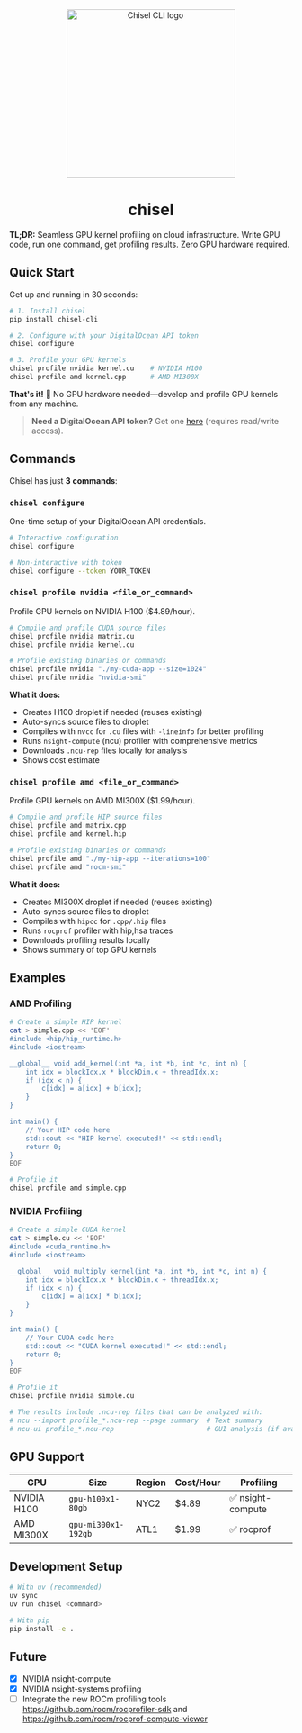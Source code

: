 <div align="center">
  <img width="300" height="300" src="https://i.imgur.com/KISXGnH.png" alt="Chisel CLI logo" /> 
	<h1>chisel</h1>
</div>

**TL;DR:** Seamless GPU kernel profiling on cloud infrastructure. Write GPU code, run one command, get profiling results. Zero GPU hardware required.

## Quick Start

Get up and running in 30 seconds:

```bash
# 1. Install chisel
pip install chisel-cli

# 2. Configure with your DigitalOcean API token
chisel configure

# 3. Profile your GPU kernels
chisel profile nvidia kernel.cu    # NVIDIA H100
chisel profile amd kernel.cpp      # AMD MI300X
```

**That's it!** 🚀 No GPU hardware needed—develop and profile GPU kernels from any machine.

> **Need a DigitalOcean API token?** Get one [here](https://amd.digitalocean.com/account/api/tokens) (requires read/write access).

## Commands

Chisel has just **3 commands**:

### `chisel configure`

One-time setup of your DigitalOcean API credentials.

```bash
# Interactive configuration
chisel configure

# Non-interactive with token
chisel configure --token YOUR_TOKEN
```

### `chisel profile nvidia <file_or_command>`

Profile GPU kernels on NVIDIA H100 ($4.89/hour).

```bash
# Compile and profile CUDA source files
chisel profile nvidia matrix.cu
chisel profile nvidia kernel.cu

# Profile existing binaries or commands
chisel profile nvidia "./my-cuda-app --size=1024"
chisel profile nvidia "nvidia-smi"
```

**What it does:**

- Creates H100 droplet if needed (reuses existing)
- Auto-syncs source files to droplet
- Compiles with `nvcc` for `.cu` files with `-lineinfo` for better profiling
- Runs `nsight-compute` (ncu) profiler with comprehensive metrics
- Downloads `.ncu-rep` files locally for analysis
- Shows cost estimate

### `chisel profile amd <file_or_command>`

Profile GPU kernels on AMD MI300X ($1.99/hour).

```bash
# Compile and profile HIP source files
chisel profile amd matrix.cpp
chisel profile amd kernel.hip

# Profile existing binaries or commands
chisel profile amd "./my-hip-app --iterations=100"
chisel profile amd "rocm-smi"
```

**What it does:**

- Creates MI300X droplet if needed (reuses existing)
- Auto-syncs source files to droplet
- Compiles with `hipcc` for `.cpp/.hip` files
- Runs `rocprof` profiler with hip,hsa traces
- Downloads profiling results locally
- Shows summary of top GPU kernels

## Examples

### AMD Profiling

```bash
# Create a simple HIP kernel
cat > simple.cpp << 'EOF'
#include <hip/hip_runtime.h>
#include <iostream>

__global__ void add_kernel(int *a, int *b, int *c, int n) {
    int idx = blockIdx.x * blockDim.x + threadIdx.x;
    if (idx < n) {
        c[idx] = a[idx] + b[idx];
    }
}

int main() {
    // Your HIP code here
    std::cout << "HIP kernel executed!" << std::endl;
    return 0;
}
EOF

# Profile it
chisel profile amd simple.cpp
```

### NVIDIA Profiling

```bash
# Create a simple CUDA kernel
cat > simple.cu << 'EOF'
#include <cuda_runtime.h>
#include <iostream>

__global__ void multiply_kernel(int *a, int *b, int *c, int n) {
    int idx = blockIdx.x * blockDim.x + threadIdx.x;
    if (idx < n) {
        c[idx] = a[idx] * b[idx];
    }
}

int main() {
    // Your CUDA code here
    std::cout << "CUDA kernel executed!" << std::endl;
    return 0;
}
EOF

# Profile it
chisel profile nvidia simple.cu

# The results include .ncu-rep files that can be analyzed with:
# ncu --import profile_*.ncu-rep --page summary  # Text summary
# ncu-ui profile_*.ncu-rep                       # GUI analysis (if available locally)
```

## GPU Support

| GPU         | Size                | Region | Cost/Hour | Profiling         |
| ----------- | ------------------- | ------ | --------- | ----------------- |
| NVIDIA H100 | `gpu-h100x1-80gb`   | NYC2   | $4.89     | ✅ nsight-compute |
| AMD MI300X  | `gpu-mi300x1-192gb` | ATL1   | $1.99     | ✅ rocprof        |

## Development Setup

```bash
# With uv (recommended)
uv sync
uv run chisel <command>

# With pip
pip install -e .
```

## Future

- [x] NVIDIA nsight-compute
- [x] NVIDIA nsight-systems profiling
- [ ] Integrate the new ROCm profiling tools https://github.com/rocm/rocprofiler-sdk and https://github.com/rocm/rocprof-compute-viewer
